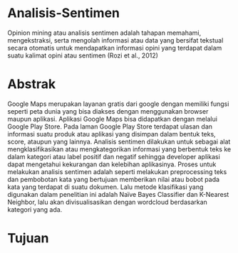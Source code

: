 # Analisis-Sentimen
Opinion mining atau analisis sentimen adalah tahapan memahami, mengekstraksi, serta mengolah informasi atau data yang bersifat tekstual secara otomatis untuk mendapatkan informasi opini yang terdapat dalam suatu kalimat opini atau sentimen (Rozi et al., 2012)
# Abstrak
Google Maps merupakan layanan gratis dari google dengan memiliki fungsi seperti peta dunia yang bisa diakses dengan menggunakan browser maupun aplikasi. Aplikasi Google Maps bisa didapatkan dengan melalui Google Play Store. Pada laman Google Play Store terdapat ulasan dan informasi suatu produk atau aplikasi yang disimpan dalam bentuk teks, score, ataupun yang lainnya. Analisis sentimen dilakukan untuk sebagai alat mengklasifikasikan atau mengkategorikan informasi yang berbentuk teks ke dalam kategori atau label positif dan negatif sehingga developer aplikasi dapat mengetahui kekurangan dan kelebihan aplikasinya. Proses untuk melakukan analisis sentimen adalah seperti melakukan preprocessing teks dan pembobotan kata yang bertujuan memberikan nilai atau bobot pada kata yang terdapat di suatu dokumen. Lalu metode klasifikasi yang digunakan dalam penelitian ini adalah Naïve Bayes Classifier dan K-Nearest Neighbor, lalu akan divisualisasikan dengan wordcloud berdasarkan kategori yang ada.
# Tujuan
